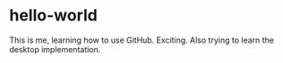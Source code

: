 # hello-world

This is me, learning how to use GitHub. Exciting.
Also trying to learn the desktop implementation.
